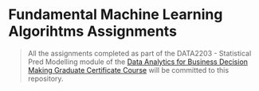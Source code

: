 # Fundamental Machine Learning Algorihtms Assignments

> All the assignments completed as part of the DATA2203 - Statistical Pred Modelling module of the [Data Analytics for Business Decision Making Graduate Certificate Course](https://durhamcollege.ca/programs/data-analytics-for-business-decision-making-graduate-certificate) will be committed to this repository.
